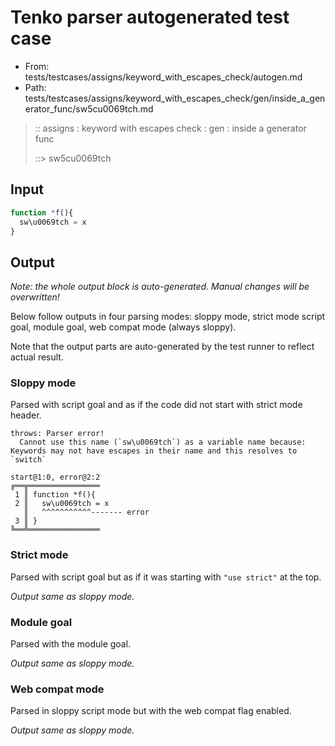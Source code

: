 # Tenko parser autogenerated test case

- From: tests/testcases/assigns/keyword_with_escapes_check/autogen.md
- Path: tests/testcases/assigns/keyword_with_escapes_check/gen/inside_a_generator_func/sw5cu0069tch.md

> :: assigns : keyword with escapes check : gen : inside a generator func
>
> ::> sw5cu0069tch

## Input


`````js
function *f(){
  sw\u0069tch = x
}
`````

## Output

_Note: the whole output block is auto-generated. Manual changes will be overwritten!_

Below follow outputs in four parsing modes: sloppy mode, strict mode script goal, module goal, web compat mode (always sloppy).

Note that the output parts are auto-generated by the test runner to reflect actual result.

### Sloppy mode

Parsed with script goal and as if the code did not start with strict mode header.

`````
throws: Parser error!
  Cannot use this name (`sw\u0069tch`) as a variable name because: Keywords may not have escapes in their name and this resolves to `switch`

start@1:0, error@2:2
╔══╦════════════════
 1 ║ function *f(){
 2 ║   sw\u0069tch = x
   ║   ^^^^^^^^^^^------- error
 3 ║ }
╚══╩════════════════

`````

### Strict mode

Parsed with script goal but as if it was starting with `"use strict"` at the top.

_Output same as sloppy mode._

### Module goal

Parsed with the module goal.

_Output same as sloppy mode._

### Web compat mode

Parsed in sloppy script mode but with the web compat flag enabled.

_Output same as sloppy mode._
